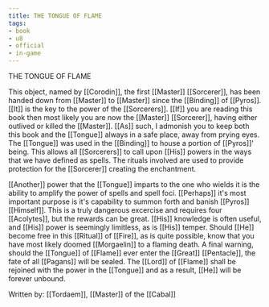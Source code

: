 ```yaml
---
title: THE TONGUE OF FLAME
tags:
- book
- u8
- official
- in-game
---
```


THE TONGUE OF FLAME  
  
This object, named by [[Corodin]], the first [[Master]] [[Sorcerer]], has been handed down from [[Master]] to [[Master]] since the [[Binding]] of [[Pyros]]. [[It]] is the key to the power of the [[Sorcerers]]. [[If]] you are reading this book then most likely you are now the [[Master]] [[Sorcerer]], having either outlived or killed the [[Master]]. [[As]] such, I admonish you to keep both this book and the [[Tongue]] always in a safe place, away from prying eyes. The [[Tongue]] was used in the [[Binding]] to house a portion of [[Pyros]]' being. This allows all [[Sorcerers]] to call upon [[His]] powers in the ways that we have defined as spells. The rituals involved are used to provide protection for the [[Sorcerer]] creating the enchantment.  
  
[[Another]] power that the [[Tongue]] imparts to the one who wields it is the ability to amplify the power of spells and spell foci. [[Perhaps]] it's most important purpose is it's capability to summon forth and banish [[Pyros]] [[Himself]]. This is a truly dangerous excercise and requires four [[Acolytes]], but the rewards can be great. [[His]] knowledge is often useful, and [[His]] power is seemingly limitless, as is [[His]] temper. Should [[He]] become free in this [[Ritual]] of [[Fire]], as is quite possible, know that you have most likely doomed [[Morgaelin]] to a flaming death. A final warning, should the [[Tongue]] of [[Flame]] ever enter the [[Great]] [[Pentacle]], the fate of all [[Pagans]] will be sealed. The [[Lord]] of [[Flame]] shall be rejoined with the power in the [[Tongue]] and as a result, [[He]] will be forever unbound.  
  
Written by: [[Tordaem]], [[Master]] of the [[Cabal]]  